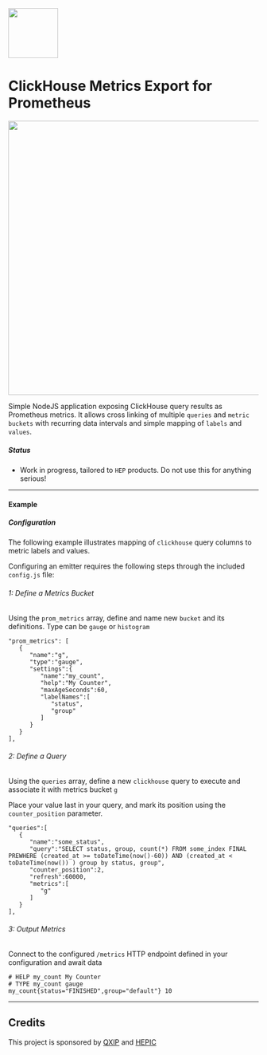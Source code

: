 <img src="https://avatars2.githubusercontent.com/u/27866033?s=200&v=4" width=100>

#  ClickHouse Metrics Export for Prometheus
<img src=https://user-images.githubusercontent.com/1423657/62568240-0e389700-b88d-11e9-8e7d-16d84be08ae9.png width=550>

Simple NodeJS application exposing ClickHouse query results as Prometheus metrics. It allows cross linking of multiple `queries` and `metric buckets` with recurring data intervals and simple mapping of `labels` and `values`.

##### Status
* Work in progress, tailored to `HEP` products. Do not use this for anything serious!

-------------

#### Example

##### Configuration
The following example illustrates mapping of `clickhouse` query columns to metric labels and values.

Configuring an emitter requires the following steps through the included `config.js` file:

###### 1: Define a Metrics Bucket
Using the `prom_metrics` array, define and name new `bucket` and its definitions. Type can be `gauge` or `histogram`
```
"prom_metrics": [
   {
      "name":"g",
      "type":"gauge",
      "settings":{
         "name":"my_count",
         "help":"My Counter",
         "maxAgeSeconds":60,
         "labelNames":[
            "status",
            "group"
         ]
      }
   }
],

```

###### 2: Define a Query
Using the `queries` array, define a new `clickhouse` query to execute and associate it with metrics bucket `g`

Place your value last in your query, and mark its position using the `counter_position` parameter.
```
"queries":[
   {
      "name":"some_status",
      "query":"SELECT status, group, count(*) FROM some_index FINAL PREWHERE (created_at >= toDateTime(now()-60)) AND (created_at < toDateTime(now()) ) group by status, group",
      "counter_position":2,
      "refresh":60000,
      "metrics":[
         "g"
      ]
   }
],
```

###### 3: Output Metrics
Connect to the configured `/metrics` HTTP endpoint defined in your configuration and await data
```
# HELP my_count My Counter
# TYPE my_count gauge
my_count{status="FINISHED",group="default"} 10
```


---------

## Credits
This project is sponsored by [QXIP](https://github.com/qxip) and [HEPIC](http://hepic.tel)
